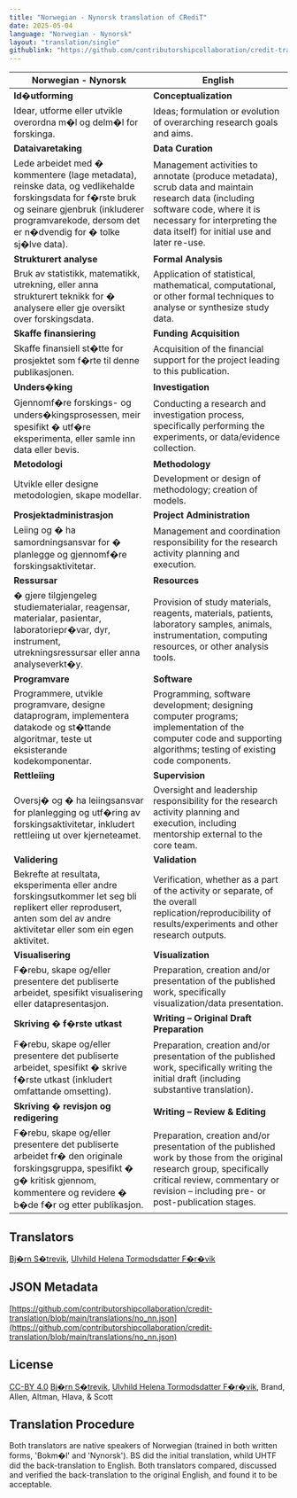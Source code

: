 ```yaml
---
title: "Norwegian - Nynorsk translation of CRediT"
date: 2025-05-04
language: "Norwegian - Nynorsk"
layout: "translation/single"
githublink: "https://github.com/contributorshipcollaboration/credit-translation/blob/main/translations/no_nn.json"
---
```


| Norwegian - Nynorsk | English |
| --- | --- |
| **Id�utforming** | **Conceptualization** |
| Idear, utforme eller utvikle overordna m�l og delm�l for forskinga. | Ideas; formulation or evolution of overarching research goals and aims. |
| **Dataivaretaking** | **Data Curation** |
| Lede arbeidet med � kommentere (lage metadata), reinske data, og vedlikehalde forskingsdata for f�rste bruk og seinare gjenbruk (inkluderer programvarekode, dersom det er n�dvendig for � tolke sj�lve data). | Management activities to annotate (produce metadata), scrub data and maintain research data (including software code, where it is necessary for interpreting the data itself) for initial use and later re-use. |
| **Strukturert analyse** | **Formal Analysis** |
| Bruk av statistikk, matematikk, utrekning, eller anna strukturert teknikk for � analysere eller gje oversikt over forskingsdata. | Application of statistical, mathematical, computational, or other formal techniques to analyse or synthesize study data. |
| **Skaffe finansiering** | **Funding Acquisition** |
| Skaffe finansiell st�tte for prosjektet som f�rte til denne publikasjonen. | Acquisition of the financial support for the project leading to this publication. |
| **Unders�king** | **Investigation** |
| Gjennomf�re forskings- og unders�kingsprosessen, meir spesifikt � utf�re eksperimenta, eller samle inn data eller bevis. | Conducting a research and investigation process, specifically performing the experiments, or data/evidence collection. |
| **Metodologi** | **Methodology** |
| Utvikle eller designe metodologien, skape modellar. | Development or design of methodology; creation of models. |
| **Prosjektadministrasjon** | **Project Administration** |
| Leiing og � ha samordningsansvar for � planlegge og gjennomf�re forskingsaktivitetar. | Management and coordination responsibility for the research activity planning and execution. |
| **Ressursar** | **Resources** |
| � gjere tilgjengeleg studiematerialar, reagensar, materialar, pasientar, laboratoriepr�var, dyr, instrument, utrekningsressursar eller anna analyseverkt�y. | Provision of study materials, reagents, materials, patients, laboratory samples, animals, instrumentation, computing resources, or other analysis tools. |
| **Programvare** | **Software** |
| Programmere, utvikle programvare, designe dataprogram, implementera datakode og st�ttande algoritmar, teste ut eksisterande kodekomponentar. | Programming, software development; designing computer programs; implementation of the computer code and supporting algorithms; testing of existing code components. |
| **Rettleiing** | **Supervision** |
| Oversj� og � ha leiingsansvar for planlegging og utf�ring av forskingsaktivitetar, inkludert rettleiing ut over kjerneteamet. | Oversight and leadership responsibility for the research activity planning and execution, including mentorship external to the core team. |
| **Validering** | **Validation** |
| Bekrefte at resultata, eksperimenta eller andre forskingsutkommer let seg bli replikert eller reprodusert, anten som del av andre aktivitetar eller som ein egen aktivitet. | Verification, whether as a part of the activity or separate, of the overall replication/reproducibility of results/experiments and other research outputs. |
| **Visualisering** | **Visualization** |
| F�rebu, skape og/eller presentere det publiserte arbeidet, spesifikt visualisering eller datapresentasjon. | Preparation, creation and/or presentation of the published work, specifically visualization/data presentation. |
| **Skriving � f�rste utkast** | **Writing – Original Draft Preparation** |
| F�rebu, skape og/eller presentere det publiserte arbeidet, spesifikt � skrive f�rste utkast (inkludert omfattande omsetting). | Preparation, creation and/or presentation of the published work, specifically writing the initial draft (including substantive translation). |
| **Skriving � revisjon og redigering** | **Writing – Review & Editing** |
| F�rebu, skape og/eller presentere det publiserte arbeidet fr� den originale forskingsgruppa, spesifikt � g� kritisk gjennom, kommentere og revidere � b�de f�r og etter publikasjon. | Preparation, creation and/or presentation of the published work by those from the original research group, specifically critical review, commentary or revision – including pre- or post-publication stages. |

## Translators

[Bj�rn  S�trevik](https://orcid.org/0000-0002-9367-6987), [Ulvhild Helena Tormodsdatter F�r�vik](https://orcid.org/0009-0000-6460-6245)

## JSON Metadata

[https://github.com/contributorshipcollaboration/credit-translation/blob/main/translations/no_nn.json](https://github.com/contributorshipcollaboration/credit-translation/blob/main/translations/no_nn.json)

## License

[CC-BY 4.0](https://creativecommons.org/licenses/by/4.0/) [Bj�rn  S�trevik](https://orcid.org/0000-0002-9367-6987), [Ulvhild Helena Tormodsdatter F�r�vik](https://orcid.org/0009-0000-6460-6245), Brand, Allen, Altman, Hlava, & Scott

## Translation Procedure

Both translators are native speakers of Norwegian (trained in both written forms, 'Bokm�l' and 'Nynorsk'). BS did the initial translation, whild UHTF did the back-translation to English. Both translators compared, discussed and verified the back-translation to the original English, and found it to be acceptable.